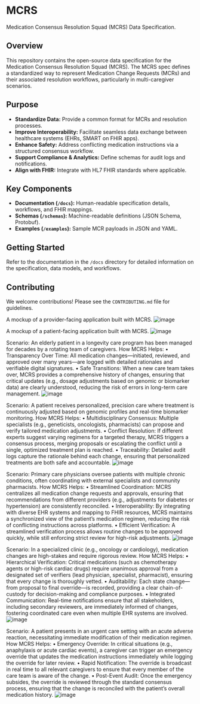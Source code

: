 # MCRS
Medication Consensus Resolution Squad (MCRS) Data Specification.

## Overview

This repository contains the open-source data specification for the Medication Consensus Resolution Squad (MCRS). The MCRS spec defines a standardized way to represent Medication Change Requests (MCRs) and their associated resolution workflows, particularly in multi-caregiver scenarios.

## Purpose

*   **Standardize Data:** Provide a common format for MCRs and resolution processes.
*   **Improve Interoperability:** Facilitate seamless data exchange between healthcare systems (EHRs, SMART on FHIR apps).
*   **Enhance Safety:** Address conflicting medication instructions via a structured consensus workflow.
*   **Support Compliance & Analytics:** Define schemas for audit logs and notifications.
*   **Align with FHIR:** Integrate with HL7 FHIR standards where applicable.

## Key Components

*   **Documentation (`/docs`):** Human-readable specification details, workflows, and FHIR mappings.
*   **Schemas (`/schemas`):** Machine-readable definitions (JSON Schema, Protobuf).
*   **Examples (`/examples`):** Sample MCR payloads in JSON and YAML.

## Getting Started

Refer to the documentation in the `/docs` directory for detailed information on the specification, data models, and workflows.

## Contributing

We welcome contributions! Please see the `CONTRIBUTING.md` file for guidelines.

A mockup of a provider-facing application built with MCRS.
![image](https://github.com/user-attachments/assets/b2475522-72b0-4bc3-987b-d0ceb4d9de64)

A mockup of a patient-facing application built with MCRS.
![image](https://github.com/user-attachments/assets/644f3e04-5906-4705-8d20-66ed2c8c11f2)

Scenario:
An elderly patient in a longevity care program has been managed for decades by a rotating team of caregivers.
How MCRS Helps:
	•	Transparency Over Time: All medication changes—initiated, reviewed, and approved over many years—are logged with detailed rationales and verifiable digital signatures.
	•	Safe Transitions: When a new care team takes over, MCRS provides a comprehensive history of changes, ensuring that critical updates (e.g., dosage adjustments based on genomic or biomarker data) are clearly understood, reducing the risk of errors in long-term care management.
![image](https://github.com/user-attachments/assets/53b70fca-926e-4953-9f30-bef54c0d9361)

Scenario:
A patient receives personalized, precision care where treatment is continuously adjusted based on genomic profiles and real-time biomarker monitoring.
How MCRS Helps:
	•	Multidisciplinary Consensus: Multiple specialists (e.g., geneticists, oncologists, pharmacists) can propose and verify tailored medication adjustments.
	•	Conflict Resolution: If different experts suggest varying regimens for a targeted therapy, MCRS triggers a consensus process, merging proposals or escalating the conflict until a single, optimized treatment plan is reached.
	•	Traceability: Detailed audit logs capture the rationale behind each change, ensuring that personalized treatments are both safe and accountable.
![image](https://github.com/user-attachments/assets/7c5dc32a-f599-4062-a07a-b1013f4372d7)

Scenario:
Primary care physicians oversee patients with multiple chronic conditions, often coordinating with external specialists and community pharmacists.
How MCRS Helps:
	•	Streamlined Coordination: MCRS centralizes all medication change requests and approvals, ensuring that recommendations from different providers (e.g., adjustments for diabetes or hypertension) are consistently reconciled.
	•	Interoperability: By integrating with diverse EHR systems and mapping to FHIR resources, MCRS maintains a synchronized view of the patient’s medication regimen, reducing the risk of conflicting instructions across platforms.
	•	Efficient Verification: A streamlined verification process allows routine changes to be approved quickly, while still enforcing strict review for high-risk adjustments.
![image](https://github.com/user-attachments/assets/084584c5-af2f-436d-aef9-f951dd8ca086)

Scenario:
In a specialized clinic (e.g., oncology or cardiology), medication changes are high-stakes and require rigorous review.
How MCRS Helps:
	•	Hierarchical Verification: Critical medications (such as chemotherapy agents or high-risk cardiac drugs) require unanimous approval from a designated set of verifiers (lead physician, specialist, pharmacist), ensuring that every change is thoroughly vetted.
	•	Auditability: Each state change—from proposal to final override—is recorded, providing a clear chain-of-custody for decision-making and compliance purposes.
	•	Integrated Communication: Real-time notifications ensure that all stakeholders, including secondary reviewers, are immediately informed of changes, fostering coordinated care even when multiple EHR systems are involved.
![image](https://github.com/user-attachments/assets/336982cf-d852-4cb6-b300-cccc5706a0a9)

Scenario:
A patient presents in an urgent care setting with an acute adverse reaction, necessitating immediate modification of their medication regimen.
How MCRS Helps:
	•	Emergency Override: In critical situations (e.g., anaphylaxis or acute cardiac events), a caregiver can trigger an emergency override that updates the medication instructions immediately while logging the override for later review.
	•	Rapid Notification: The override is broadcast in real time to all relevant caregivers to ensure that every member of the care team is aware of the change.
	•	Post-Event Audit: Once the emergency subsides, the override is reviewed through the standard consensus process, ensuring that the change is reconciled with the patient’s overall medication history.
![image](https://github.com/user-attachments/assets/375fcb5d-2d45-4104-914a-f0329f933d97)
